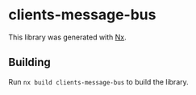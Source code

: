 # clients-message-bus

This library was generated with [Nx](https://nx.dev).

## Building

Run `nx build clients-message-bus` to build the library.
